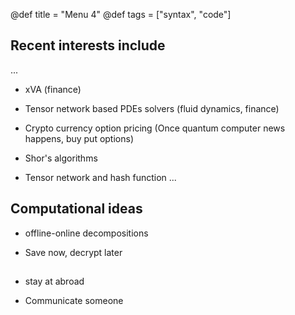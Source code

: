@def title = "Menu 4"
@def tags = ["syntax", "code"]


## Recent interests include
...
- xVA (finance)

- Tensor network based PDEs solvers (fluid dynamics, finance)

- Crypto currency option pricing (Once quantum computer news happens, buy put options)

- Shor's algorithms 

- Tensor network and hash function
...


## Computational ideas 

- offline-online decompositions

- Save now, decrypt later


## 

- stay at abroad

- Communicate someone